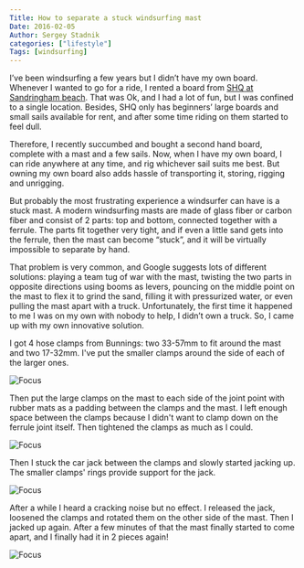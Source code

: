 ```yaml
---
Title: How to separate a stuck windsurfing mast
Date: 2016-02-05
Author: Sergey Stadnik
categories: ["lifestyle"]
Tags: [windsurfing]
---
```


I’ve been windsurfing a few years but I didn’t have my own board. Whenever I wanted to go for a ride, I rented a board from [SHQ at Sandringham beach]( http://sandybeachhq.com.au/). That was Ok, and I had a lot of fun, but I was confined to a single location. Besides, SHQ only has beginners’ large boards and small sails available for rent, and after some time riding on them started to feel dull.

Therefore, I recently succumbed and bought a second hand board, complete with a mast and a few sails. Now, when I have my own board, I can ride anywhere at any time, and rig whichever sail suits me best. But owning my own board also adds hassle of transporting it, storing, rigging and unrigging.

But probably the most frustrating experience a windsurfer can have is a stuck mast. A modern windsurfing masts are made of glass fiber or carbon fiber and consist of 2 parts: top and bottom, connected together with a ferrule. The parts fit together very tight, and if even a little sand gets into the ferrule, then the mast can become &ldquo;stuck&rdquo;, and it will be virtually impossible to separate by hand.

<!-- more -->

That problem is very common, and Google suggests lots of different solutions: playing a team tug of war with the mast, twisting the two parts in opposite directions using booms as levers, pouncing on the middle point on the mast to flex it to grind the sand, filling it with pressurized water, or even pulling the mast apart with a truck. Unfortunately, the first time it happened to me I was on my own with nobody to help, I didn’t own a truck. So, I came up with my own innovative solution.

I got 4 hose clamps from Bunnings: two 33-57mm to fit around the mast and two 17-32mm. I've put the smaller clamps around the side of each of the larger ones.

![Focus](/images/stuck_mast_1.jpg)

Then put the large clamps on the mast to each side of the joint point with rubber mats as a padding between the clamps and the mast. I left enough space between the clamps because I didn't want to clamp down on the ferrule joint itself. Then tightened the clamps as much as I could.

![Focus](/images/stuck_mast_2.jpg)

Then I stuck the car jack between the clamps and slowly started jacking up. The smaller clamps' rings provide support for the jack.

![Focus](/images/stuck_mast_3.jpg)

After a while I heard a cracking noise but no effect. I released the jack, loosened the clamps and rotated them on the other side of the mast. Then I jacked up again. After a few minutes of that the mast finally started to come apart, and I finally had it in 2 pieces again!

![Focus](/images/stuck_mast_4.jpg)